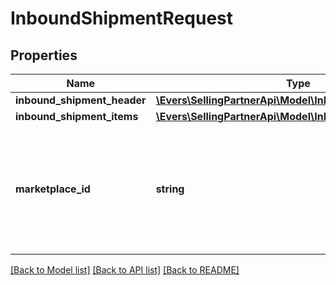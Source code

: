 # InboundShipmentRequest

## Properties
Name | Type | Description | Notes
------------ | ------------- | ------------- | -------------
**inbound_shipment_header** | [**\Evers\SellingPartnerApi\Model\InboundShipmentHeader**](InboundShipmentHeader.md) |  | 
**inbound_shipment_items** | [**\Evers\SellingPartnerApi\Model\InboundShipmentItemList**](InboundShipmentItemList.md) |  | 
**marketplace_id** | **string** | A marketplace identifier. Specifies the marketplace where the product would be stored. | 

[[Back to Model list]](../README.md#documentation-for-models) [[Back to API list]](../README.md#documentation-for-api-endpoints) [[Back to README]](../README.md)


